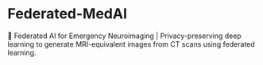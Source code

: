 # Federated-MedAI
🚀 Federated AI for Emergency Neuroimaging | Privacy-preserving deep learning to generate MRI-equivalent images from CT scans using federated learning.
